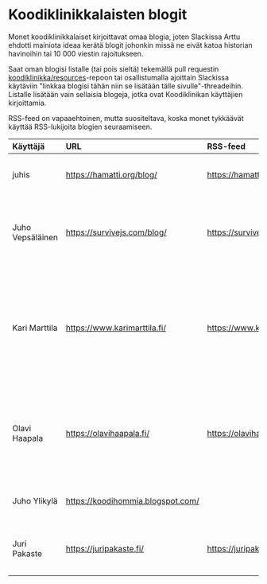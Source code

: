 # Koodiklinikkalaisten blogit

Monet koodiklinikkalaiset kirjoittavat omaa blogia, joten Slackissa Arttu ehdotti mainiota ideaa kerätä blogit johonkin missä ne eivät katoa historian havinoihin tai 10 000 viestin rajoitukseen.

Saat oman blogisi listalle \(tai pois sieltä\) tekemällä pull requestin [koodiklinikka/resources](https://github.com/koodiklinikka/resources/blob/master/koodiklinikkalaisten-blogit.md)-repoon tai osallistumalla ajoittain Slackissa käytäviin "linkkaa blogisi tähän niin se lisätään tälle sivulle"-threadeihin. Listalle lisätään vain sellaisia blogeja, jotka ovat Koodiklinikan käyttäjien kirjoittamia.

RSS-feed on vapaaehtoinen, mutta suositeltava, koska monet tykkäävät käyttää RSS-lukijoita blogien seuraamiseen.

<table>
  <thead>
    <tr>
      <th style="text-align:left">K&#xE4;ytt&#xE4;j&#xE4;</th>
      <th style="text-align:left">URL</th>
      <th style="text-align:left">RSS-feed</th>
      <th style="text-align:left">Vapaa kuvaus</th>
    </tr>
  </thead>
  <tbody>
    <tr>
      <td style="text-align:left">juhis</td>
      <td style="text-align:left"><a href="https://hamatti.org/blog/">https://hamatti.org/blog/</a>
      </td>
      <td style="text-align:left"><a href="https://hamatti.org/feed/feed.xml">https://hamatti.org/feed/feed.xml</a>
      </td>
      <td style="text-align:left">Kirjoittelen viikottain teknologiasta, yhteis&#xF6;ist&#xE4; ja el&#xE4;m&#xE4;st&#xE4;.</td>
    </tr>
    <tr>
      <td style="text-align:left">Juho Veps&#xE4;l&#xE4;inen</td>
      <td style="text-align:left"><a href="https://survivejs.com/blog/">https://survivejs.com/blog/</a>
      </td>
      <td style="text-align:left"><a href="https://survivejs.com/atom.xml">https://survivejs.com/atom.xml</a>
      </td>
      <td style="text-align:left">l&#xE4;hinn&#xE4; devaajahaastatteluja (vinkkej&#xE4; otetaan vastaan)
        ja satunnaisia kirjahommia ja tekkiblogautuksia</td>
    </tr>
    <tr>
      <td style="text-align:left">Kari Marttila</td>
      <td style="text-align:left"><a href="https://www.karimarttila.fi/">https://www.karimarttila.fi/</a>
      </td>
      <td style="text-align:left"><a href="https://www.karimarttila.fi/feed.xml">https://www.karimarttila.fi/feed.xml</a>
      </td>
      <td style="text-align:left">
        <p></p>
        <ul>
          <li>Fi: Kari Marttilan enimm&#xE4;kseen cloud ja Clojure -aiheisia artikkeleita</li>
          <li>En: Kari Marttila&apos;s mostly cloud and Clojure related blog articles</li>
        </ul>
      </td>
    </tr>
    <tr>
      <td style="text-align:left">Olavi Haapala</td>
      <td style="text-align:left"><a href="https://olavihaapala.fi/">https://olavihaapala.fi/</a>
      </td>
      <td style="text-align:left"><a href="https://olavihaapala.fi/feed.xml">https://olavihaapala.fi/feed.xml</a>
      </td>
      <td style="text-align:left">Henkil&#xF6;kohtainen blogi, jossa kirjoittelen mm. web suorituskyvyst&#xE4;,
        saavutettavuudesta ja yleens&#xE4;kin asioista, joita tulee devaajan arjessa
        vastaan.</td>
    </tr>
    <tr>
      <td style="text-align:left">Juho Ylikyl&#xE4;</td>
      <td style="text-align:left"><a href="https://koodihommia.blogspot.com/">https://koodihommia.blogspot.com/</a>
      </td>
      <td style="text-align:left"></td>
      <td style="text-align:left">P&#xE4;&#xE4;asiassa omista sivuprojekteista, hieman p&#xE4;iv&#xE4;t&#xF6;ist&#xE4;kin</td>
    </tr>
    <tr>
      <td style="text-align:left">Juri Pakaste</td>
      <td style="text-align:left"><a href="https://juripakaste.fi/">https://juripakaste.fi/</a>
      </td>
      <td style="text-align:left"><a href="https://juripakaste.fi/atom.xml">https://juripakaste.fi/atom.xml</a>
      </td>
      <td style="text-align:left">Enimm&#xE4;kseen devauskirjoittelua, viime vuosina enimm&#xE4;kseen Swift-aiheista.</td>
    </tr>
  </tbody>
</table>

